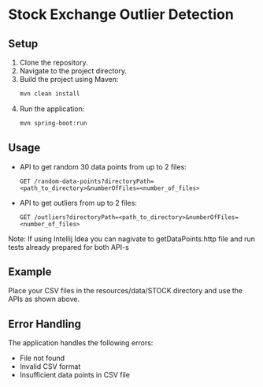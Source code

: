 # Stock Exchange Outlier Detection

## Setup
1. Clone the repository.
2. Navigate to the project directory.
3. Build the project using Maven:
    ```sh
    mvn clean install
    ```
4. Run the application:
    ```sh
    mvn spring-boot:run
    ```

## Usage
- API to get random 30 data points from up to 2 files:
    ```
    GET /random-data-points?directoryPath=<path_to_directory>&numberOfFiles=<number_of_files>
    ```
- API to get outliers from up to 2 files:
    ```
    GET /outliers?directoryPath=<path_to_directory>&numberOfFiles=<number_of_files>
    ```
Note: If using Intellij Idea you can nagivate to getDataPoints.http file and run tests already prepared for both API-s

## Example
Place your CSV files in the resources/data/STOCK directory and use the APIs as shown above.

## Error Handling
The application handles the following errors:
- File not found
- Invalid CSV format
- Insufficient data points in CSV file
